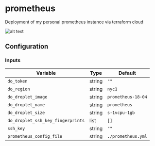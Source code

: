 # prometheus

Deployment of my personal prometheus instance via terraform cloud

![alt text](https://i.imgur.com/iA5g04n.png)

## Configuration

### Inputs

| Variable                          | Type   | Default                                    |
|-----------------------------------|--------|--------------------------------------------|
| `do_token`                        | string | `""`                                       |
| `do_region`                       | string | `nyc1`                                     |
| `do_droplet_image`                | string | `prometheus-18-04`                         |
| `do_droplet_name`                 | string | `prometheus`                               |
| `do_droplet_size`                 | string | `s-1vcpu-1gb`                              |
| `do_droplet_ssh_key_fingerprints` | list   | `[]`                                       |
| `ssh_key`                         | string | `""`                                       |
| `prometheus_config_file`          | string | `./prometheus.yml`                         |
